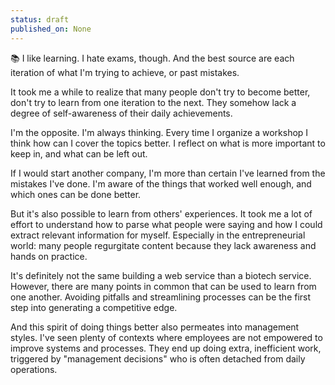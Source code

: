 ```yaml
---
status: draft
published_on: None
---
```

📚 I like learning. I hate exams, though. And the best source are each iteration of what I'm trying to achieve, or past mistakes. 

It took me a while to realize that many people don't try to become better, don't try to learn from one iteration to the next. They somehow lack a degree of self-awareness of their daily achievements. 

I'm the opposite. I'm always thinking. Every time I organize a workshop I think how can I cover the topics better. I reflect on what is more important to keep in, and what can be left out. 

If I would start another company, I'm more than certain I've learned from the mistakes I've done. I'm aware of the things that worked well enough, and which ones can be done better. 

But it's also possible to learn from others' experiences. It took me a lot of effort to understand how to parse what people were saying and how I could extract relevant information for myself. Especially in the entrepreneurial world: many people regurgitate content because they lack awareness and hands on practice. 

It's definitely not the same building a web service than a biotech service. However, there are many points in common that can be used to learn from one another. Avoiding pitfalls and streamlining processes can be the first step into generating a competitive edge. 

And this spirit of doing things better also permeates into management styles. I've seen plenty of contexts where employees are not empowered to improve systems and processes. They end up doing extra, inefficient work, triggered by "management decisions" who is often detached from daily operations. 

